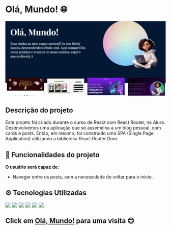 # Olá, Mundo! 🌐
![imagem ola mundo](/public/prtsc-ola-mundo.png)

## Descrição do projeto
<p>Este projeto foi criado durante o curso de React com React Router, na Alura. Desenvolvemos uma aplicação que se assemelha a um blog pessoal, com cards e posts. Então, em resumo, foi construído uma SPA (Single Page Application) utilizando a biblioteca React Router Dom.
</p>

## 🔧 Funcionalidades do projeto
 **O usuário será capaz de:**<br>
 - Navegar entre os posts, sem a necessidade de voltar para o ínicio.

## ⚙️ Tecnologias Utilizadas

<div style="display: flex; flex-wrap: wrap; gap: 5px">
  <img src="https://img.shields.io/badge/React-20232A?style=for-the-badge&logo=react&logoColor=61DAFB">
  <img src="https://img.shields.io/badge/JavaScript-323330?style=for-the-badge&logo=javascript&logoColor=F7DF1E">
  <img src="https://img.shields.io/badge/GIT-E44C30?style=for-the-badge&logo=git&logoColor=white">
  <img src="https://img.shields.io/badge/CSS3-1572B6?style=for-the-badge&logo=css3&logoColor=white">
  <img src="https://img.shields.io/badge/Vercel-000000?style=for-the-badge&logo=vercel&logoColor=white">
  <img src="https://img.shields.io/badge/Figma-F24E1E?style=for-the-badge&logo=figma&logoColor=white">
</div>
 
## Click em [Olá, Mundo!](https://ola-mundo-sand-phi.vercel.app/) para uma visita 😊